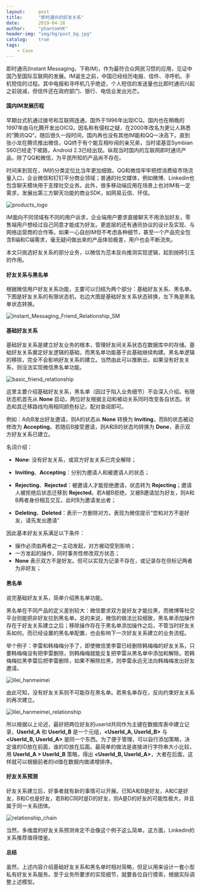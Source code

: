 ```yaml
---
layout:     post
title:      "即时通讯的好友关系"
date:       2019-04-28
author:     "phantomVK"
header-img: "img/bg/post_bg.jpg"
catalog:    true
tags:
    - Case
---
```


即时通讯(Instant Messaging，下称IM)，作为最符合众网民习惯的应用，见证中国乃至国际互联网的发展。IM诞生之前，中国已经经历电报、信件、寻呼机、手机短信的过程。其中电报和寻呼机几乎绝迹，个人短信的发送量也比即时通讯兴起之前锐减，但信件还在政府部门、银行、电信业发出光芒。

#### 国内IM发展历程

早期台式机通过拨号和互联网连通，国外于1996年出现ICQ。国内也在稍晚的1997年由马化腾开发出OICQ，因名称有侵权之疑，在2000年改名为更让人熟悉的”腾讯QQ“。随后很久一段时间，国内再也没有其他IM能和QQ一决高下。直到张小龙在腾讯推出微信，QQ终于有个能互相吵闹的亲兄弟，当时诺基亚Symbian S60已经走下坡路，Android 2.3已经出现。纵观当时国内的互联网即时通讯产品，除了QQ和微信，为平民所知的产品尚不存在。

时间来到现在，IM的分类定位比当年更加细致。QQ和微信牢牢把控消费级市场流量入口，企业微信和钉钉平分商业领域；普通的社交媒体，例如微博、Linkedin也包含聊天模块用于支撑社交业务。此外，很多移动端应用在场景上也对IM有一定需求，发展出第三方聊天功能的商业SDK，如网易云信、环信。

![products_logo](/img/business/friend_relationship/products_logo.png)

IM面向不同领域有不同的用户诉求，企业端用户要求直接聊天不用添加好友，零售端用户想经过自己同意才能成为好友。更底层的还有通讯协议的设计及实现、与网络运营商的合作等。如果一心自创IM但不考虑各种细节，甚至一个产品完全包含B端和C端需求，毫无疑问做出来的产品体验极差，用户也会不断流失。

本文只挑选好友关系的部分业务，以微信为范本反向推测实现逻辑，起到抛砖引玉的作用。

#### 好友关系与黑名单

根据微信用户好友关系功能，主要可以归结为两个部分：基础好友关系、黑名单。下图是好友关系的有限状态机，右边大图是基础好友关系状态转换，左下角是黑名单状态转换。

![Instant_Messaging_Friend_Relationship_SM](/img/business/friend_relationship/Instant_Messaging_Friend_Relationship_SM.png)

#### 基础好友关系

基础好友关系是建立好友业务的根本，管理好友间关系状态在数据库中的存储。基础好友关系奠定好友逻辑的基础，而黑名单功能基于此基础继续构建。黑名单逻辑的移除，完全不会影响好友关系的建立。当然由此可以推断出，如果没有好友关系，则没法实现微信黑名单功能。

![basic_friend_relationship](/img/business/friend_relationship/basic_friend_relationship.png)

这里主要介绍基础好友关系，黑名单（因过于陷入业务细节）不会深入介绍。有限状态机首先从 __None__ 启动，两位好友根据主动和被动关系同时改变各自状态。状态和其迁移路线均用相同颜色标记，配对查阅即可。

例如：A向B发出好友邀请，则A的状态从 __None__ 转换为 __Inviting__，而B的状态被动修改为 __Accepting__。若随后B接受邀请，则A和B的状态均转换为 __Done__，表示双方好友关系已建立。

名词介绍：

- __None__: 没有好友关系，或双方好友关系已完全解除；

- __Inviting__、__Accepting__：分别为邀请人和被邀请人的状态；

- __Rejecting__、__Rejected__：被邀请人才能拒绝邀请，状态转为 __Rejecting__；邀请人被拒绝后状态迁移到 __Rejected__。若A被B拒绝，又被B邀请加为好友，则A和B两者身份相互交互，此时B为邀请发出者；

- __Deleting__、__Deleted__：表示一方删除对方。表现为微信提示“您和对方不是好友，请先发出邀请”



因此基本好友关系满足以下条件：

- 操作必须由两者之一主动发起，对方被动受到影响；
- 一方发起的操作，同时事务性修改双方状态；
- __None__ 表示双方不是好友。但可以实现为记录不存在，或记录存在但标记两者为非好友；

#### 黑名单

说完基础好友关系，简单介绍黑名单功能。

黑名单在不同产品的定义差别较大：微信要求双方是好友才能拉黑，而微博等社交平台则能把非好友拉到黑名单。总的来说，微信的做法比较细致，黑名单添加操作存在于好友关系建立之后；移除操作存在于黑名单添加操作之后，不管当时好友关系如何。而已经设置的黑名单配置，也会影响下一次好友关系建立的业务流程。

举个例子：李雷和韩梅梅分手了，即使微信里李雷已经删除韩梅梅的好友关系，只要韩梅梅没有把李雷删除，则韩梅梅就能反复把李雷从黑名单中添加和解除。若韩梅梅拉黑李雷后把李雷删除，如果不解除拉黑，则李雷永远无法向韩梅梅发出好友邀请。

![lilei_hanmeimei](/img/business/friend_relationship/lilei_hanmeimei.jpeg)

由此可知，没有好友关系则不可能存在黑名单。若黑名单存在，反向约束好友关系的再次建立。

![lilei_hanmeimei_relationship](/img/business/friend_relationship/lilei_hanmeimei_relationship.png)

所以根据以上论述，最好把两位好友的userId共同作为主键在数据库表中建立记录，**UserId_A** 和 **UserId_B** 是一个元组，**<UserId_A, UserId_B>** 与 **<UserId_B, UserId_A>** 是同一个东西。为了便于管理，可以自行添加策略，决定谁的ID放在前面，谁的ID放在后面。最简单的做法是直接进行字符串大小比较，用 **UserId_A > UserId_B** 策略，得出 **<UserId_B, UserId_A>**，大者在后面，这样就可以根据前者的id值在数据内做递增排序。

#### 好友关系预测

好友关系建立后，好事者就有新的事情可以开展。已知A和B是好友，A和C是好友，B和C也是好友，若B和C同时是D的好友，则A是D的好友的可能性极大，并且属于同一关系团体。

![relationship_chain](/img/business/friend_relationship/relationship_chain.png)

当然，多维度的好友关系预测肯定不会像这个例子这么简单。这方面，Linkedin的关系推荐值得借鉴。

#### 总结

虽然，上述内容介绍基础好友关系和黑名单时相对简略，但足以用来设计一套小型私有好友关系服务。至于业务所要求的实现细节，就要各位自行摸索，根据实际调整上述模型。